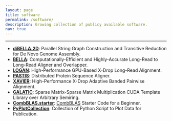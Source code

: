 ```yaml
---
layout: page
title: software
permalink: /software/
description: Growing collection of publicy available software.
nav: true
---
```

___

* **[diBELLA.2D](https://github.com/PASSIONLab/diBELLA.2D)**: Parallel String Graph Construction and Transitive Reduction for De Novo Genome Assembly.
* **[BELLA](https://github.com/PASSIONLab/BELLA)**: Computationally-Efficient and Highly-Accurate Long-Read to Long-Read Aligner and Overlapper.
* **[LOGAN](https://github.com/albertozeni/LOGAN)**: High-Performance GPU-Based X-Drop Long-Read Alignment.
* **[PASTIS](https://github.com/PASSIONLab/PASTIS)**: Distributed Protein Sequence Aligner.
* **[XAVIER](https://github.com/giuliaguidi/XAVIER)**: High-Performance X-Drop Adaptive Banded Pairwise Alignment.
* **[GALATIC](https://github.com/richardlett/GALATIC)**: Sparse Matrix-Sparse Matrix Multiplication CUDA Template Library over Arbitrary Semiring.
* **[CombBLAS.starter](https://github.com/giuliaguidi/CombBLAS.starter)**: [CombBLAS](https://github.com/PASSIONLab/CombBLAS) Starter Code for a Beginner.
* **[PyPlotCollection](https://github.com/giuliaguidi/PyPlotCollection)**: Collection of Python Script to Plot Data for Publication.
